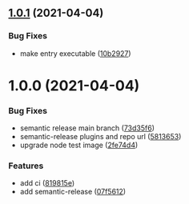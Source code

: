 ## [1.0.1](https://github.com/chaseconey/f1-telemetry-cli/compare/v1.0.0...v1.0.1) (2021-04-04)


### Bug Fixes

* make entry executable ([10b2927](https://github.com/chaseconey/f1-telemetry-cli/commit/10b2927cd302562775c949a3d6df89c6cb8aa919))

# 1.0.0 (2021-04-04)


### Bug Fixes

* semantic release main branch ([73d35f6](https://github.com/chaseconey/f1-telemetry-cli/commit/73d35f6e32f70f00b463254e1bb883339387d568))
* semantic-release plugins and repo url ([5813653](https://github.com/chaseconey/f1-telemetry-cli/commit/5813653301c6366b0e595d35641f8d50d6412163))
* upgrade node test image ([2fe74d4](https://github.com/chaseconey/f1-telemetry-cli/commit/2fe74d43eec3d44b41b2fdb7f113f546086c4e64))


### Features

* add ci ([819815e](https://github.com/chaseconey/f1-telemetry-cli/commit/819815e592f5241c9ee6343d3208d7b6412999fe))
* add semantic-release ([07f5612](https://github.com/chaseconey/f1-telemetry-cli/commit/07f5612df67918017ae5725341efb794eb2f1a2c))
